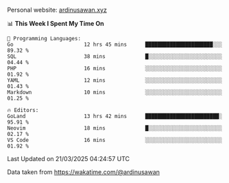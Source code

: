 Personal website: [ardinusawan.xyz](https://ardinusawan.xyz)

<!--START_SECTION:waka-->
📊 **This Week I Spent My Time On** 

```text
💬 Programming Languages: 
Go                       12 hrs 45 mins      ██████████████████████░░░   89.32 % 
SQL                      38 mins             █░░░░░░░░░░░░░░░░░░░░░░░░   04.44 % 
PHP                      16 mins             ░░░░░░░░░░░░░░░░░░░░░░░░░   01.92 % 
YAML                     12 mins             ░░░░░░░░░░░░░░░░░░░░░░░░░   01.43 % 
Markdown                 10 mins             ░░░░░░░░░░░░░░░░░░░░░░░░░   01.25 % 

🔥 Editors: 
GoLand                   13 hrs 42 mins      ████████████████████████░   95.91 % 
Neovim                   18 mins             █░░░░░░░░░░░░░░░░░░░░░░░░   02.17 % 
VS Code                  16 mins             ░░░░░░░░░░░░░░░░░░░░░░░░░   01.92 % 
```


 Last Updated on 21/03/2025 04:24:57 UTC
<!--END_SECTION:waka-->
Data taken from https://wakatime.com/@ardinusawan
